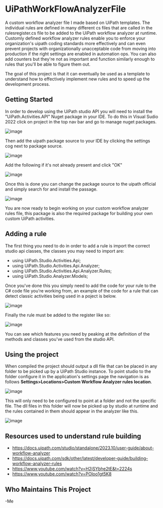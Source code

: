 # UiPathWorkFlowAnalyzerFile
A custom workflow analyzer file I made based on UiPath templates. The individual rules are defined in many different cs files that are called in the rulesregister.cs file to be added to the UiPath workflow analyzer at runtime. Customly defined workflow analyzer rules enable you to enforce your organization's uipath coding standards more effectively and can even prevent projects with organizationally unacceptable code from moving into production if the right settings are enabled in automation ops. You can also add counters but they're not as important and function similarly enough to rules that you'll be able to figure them out.

The goal of this project is that it can eventually be used as a template to understand how to effectively implement new rules and to speed up the development process.

## Getting Started
In order to develop using the UiPath studio API you will need to install the "UiPath.Activities.API" Nuget package in your IDE. To do this in Visual Sudio 2022 click on project in the top nav bar and go to manage nuget packages.

![image](https://github.com/user-attachments/assets/50facd80-9f4e-45d5-b4a2-42f13d4d030a)

Then add the uipath package source to your IDE by clicking the settings cog next to package source.

![image](https://github.com/user-attachments/assets/759545d9-7afc-47fc-ad7c-8861c8ace49d)

Add the following if it's not already present and click "OK"

![image](https://github.com/user-attachments/assets/762b5a22-95ae-4fec-ab50-d07094821bc3)

Once this is done you can change the package source to the uipath official and simply search for and install the passage.

![image](https://github.com/user-attachments/assets/66c2b8c8-d9a2-47b1-983e-ab385fa527bf)

You are now ready to begin working on your custom workflow analyzer rules file, this package is also the required package for building your own custom UiPath activities.

## Adding a rule

The first thing you need to do in order to add a rule is import the correct studio api classes, the classes you may need to import are:
  - using UiPath.Studio.Activities.Api;
  - using UiPath.Studio.Activities.Api.Analyzer;
  - using UiPath.Studio.Activities.Api.Analyzer.Rules;
  - using UiPath.Studio.Analyzer.Models;

Once you've done this you simply need to add the code for your rule to the C# code file you're working from, an example of the code for a rule that can detect classic activities being used in a poject is below.

![image](https://github.com/user-attachments/assets/7d226d3e-8f9a-47a8-a7ba-1a2f9fb71e4d)

Finally the rule must be added to the register like so:

![image](https://github.com/user-attachments/assets/6dfd79be-4aba-4e75-a99f-a5aebdad06f7)

You can see which features you need by peaking at the definition of the methods and classes you've used from the studio API.

## Using the project

When compiled the project should output a dll file that can be placed in any folder to be picked up by a UiPath Studio instance. To point studio to the folder configure it in the application's settings page the navigation is as follows **Settings>Locations>Custom Workflow Analyzer rules location**.

![image](https://github.com/user-attachments/assets/14d551eb-083d-4b29-8766-258bd1a50e1c)

This will only need to be configured to point at a folder and not the specific file. The dll files in this folder will now be picked up by studio at runtime and the rules contained in them should appear in the analyzer like this.

![image](https://github.com/user-attachments/assets/c31a78a1-e124-4272-9cba-ed911a976513)


## Resources used to understand rule building
- https://docs.uipath.com/studio/standalone/2023.10/user-guide/about-workflow-analyzer
- https://docs.uipath.com/sdk/other/latest/developer-guide/building-workflow-analyzer-rules
- https://www.youtube.com/watch?v=H2jSYbhe2tE&t=2224s
- https://www.youtube.com/watch?v=POloo1gt5K8

## Who Maintains This Project
-Me
